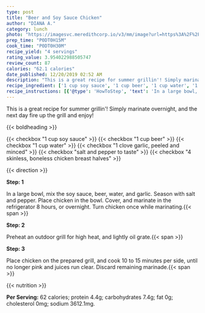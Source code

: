 ```yaml
---
type: post
title: "Beer and Soy Sauce Chicken"
author: "DIANA A."
category: lunch
photo: "https://imagesvc.meredithcorp.io/v3/mm/image?url=https%3A%2F%2Fimages.media-allrecipes.com%2Fuserphotos%2F234707.jpg"
prep_time: "P0DT0H15M"
cook_time: "P0DT0H30M"
recipe_yield: "4 servings"
rating_value: 3.954022988505747
review_count: 87
calories: "62.1 calories"
date_published: 12/20/2019 02:52 AM
description: "This is a great recipe for summer grillin'! Simply marinate overnight, and the next day fire up the grill and enjoy!"
recipe_ingredient: ['1 cup soy sauce', '1 cup beer', '1 cup water', '1 clove garlic, peeled and minced', 'salt and pepper to taste', '4 skinless, boneless chicken breast halves']
recipe_instructions: [{'@type': 'HowToStep', 'text': 'In a large bowl, mix the soy sauce, beer, water, and garlic. Season with salt and pepper. Place chicken in the bowl. Cover, and marinate in the refrigerator 8 hours, or overnight. Turn chicken once while marinating.\n'}, {'@type': 'HowToStep', 'text': 'Preheat an outdoor grill for high heat, and lightly oil grate.\n'}, {'@type': 'HowToStep', 'text': 'Place chicken on the prepared grill, and cook 10 to 15 minutes per side, until no longer pink and juices run clear. Discard remaining marinade.\n'}]
---
```


This is a great recipe for summer grillin'! Simply marinate overnight, and the next day fire up the grill and enjoy! 

{{< boldheading >}}

{{< checkbox "1 cup soy sauce" >}}
{{< checkbox "1 cup beer" >}}
{{< checkbox "1 cup water" >}}
{{< checkbox "1 clove garlic, peeled and minced" >}}
{{< checkbox "salt and pepper to taste" >}}
{{< checkbox "4  skinless, boneless chicken breast halves" >}}


{{< direction >}}

**Step: 1**

In a large bowl, mix the soy sauce, beer, water, and garlic. Season with salt and pepper. Place chicken in the bowl. Cover, and marinate in the refrigerator 8 hours, or overnight. Turn chicken once while marinating.{{< span >}}

**Step: 2**

Preheat an outdoor grill for high heat, and lightly oil grate.{{< span >}}

**Step: 3**

Place chicken on the prepared grill, and cook 10 to 15 minutes per side, until no longer pink and juices run clear. Discard remaining marinade.{{< span >}}

{{< nutrition >}}

**Per Serving:** 62 calories; protein 4.4g; carbohydrates 7.4g; fat 0g; cholesterol 0mg; sodium 3612.1mg.